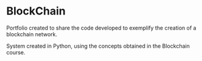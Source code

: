 # BlockChain

Portfolio created to share the code developed to exemplify the creation of a blockchain network.

System created in Python, using the concepts obtained in the Blockchain course.

